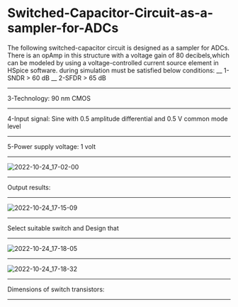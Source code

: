 # Switched-Capacitor-Circuit-as-a-sampler-for-ADCs

The following switched-capacitor circuit is designed as a sampler for ADCs. There is an opAmp in this structure with a voltage gain of 80 decibels,which can be modeled by using a voltage-controlled current source element in HSpice software.
during simulation must be satisfied below conditions:
__
1-SNDR > 60 dB
__
2-SFDR > 65 dB
___
3-Technology: 90 nm CMOS
___
4-Input signal: Sine with 0.5 amplitude differential and 0.5 V common mode level
___
5-Power supply voltage: 1 volt
________________
![2022-10-24_17-02-00](https://user-images.githubusercontent.com/115939486/197539045-381171ba-4272-4de9-84f5-28dd6f006703.jpg)
_____
Output results:
____
![2022-10-24_17-15-09](https://user-images.githubusercontent.com/115939486/197540724-ea0430a6-6edd-471a-aad4-f124a307c8a7.jpg)
_____
Select suitable switch and Design that
___
![2022-10-24_17-18-05](https://user-images.githubusercontent.com/115939486/197542363-a26fc6ef-92fe-46e5-beac-f37817475e61.jpg)
____
![2022-10-24_17-18-32](https://user-images.githubusercontent.com/115939486/197542434-074a4f8a-9635-482d-a7c5-069ab14ecaba.jpg)
_____
Dimensions of switch transistors:
____
